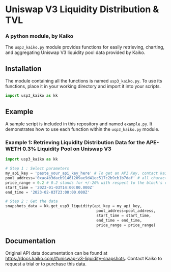 # Uniswap V3 Liquidity Distribution & TVL
### A python module, by Kaiko
The `usp3_kaiko.py` module provides functions for easily retrieving, charting, and aggregating Uniswap V3 liquidity pool data provided by Kaiko.

## Installation 
The module containing all the functions is named `usp3_kaiko.py`. To use its functions, place it in your working directory and import it into your scripts.
```python
import usp3_kaiko as kk
```

## Example
A sample script is included in this repository and named `example.py`. It demonstrates how to use each function within the `usp3_kaiko.py` module.

### Example 1: Retrieving Liquidity Distribution Data for the APE-WETH 0.3% Liquidity Pool on Uniswap V3
```python
import usp3_kaiko as kk

# Step 1 : Select parameters 
my_api_key = 'paste_your_api_key_here' # To get an API Key, contact kaiko.com
pool_address='0xac4b3dacb91461209ae9d41ec517c2b9cb1b7daf' # all characters should be in lower case
price_range = 0.2 # 0.2 stands for +/-20% with respect to the block's current price
start_time = '2023-01-03T14:00:00.000Z' 
end_time = '2023-02-03T23:00:00.000Z'

# Step 2 : Get the data
snapshots_data = kk.get_usp3_liquidity(api_key = my_api_key,
                                        pool_address=pool_address,
                                        start_time = start_time,
                                        end_time = end_time,
                                        price_range = price_range)
```

## Documentation 
Original API data documentation can be found at https://docs.kaiko.com/#uniswap-v3-liquidity-snapshots. Contact Kaiko to request a trial or to purchase this data.
